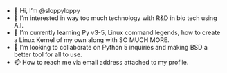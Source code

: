 - 👋 Hi, I’m @sloppyloppy
- 👀 I’m interested in way too much technology with R&D in bio tech using A.I.
- 🌱 I’m currently learning Py v3-5, Linux command legends, how to create a Linux Kernel of my own along with SO MUCH MORE.
- 💞️ I’m looking to collaborate on Python 5 inquiries and making BSD a better tool for all to use.
- 📫 How to reach me via email address attached to my profile.

<!---
sloppyloppy/sloppyloppy is a ✨ special ✨ repository because its `README.md` (this file) appears on your GitHub profile.
You can click the Preview link to take a look at your changes.
--->
